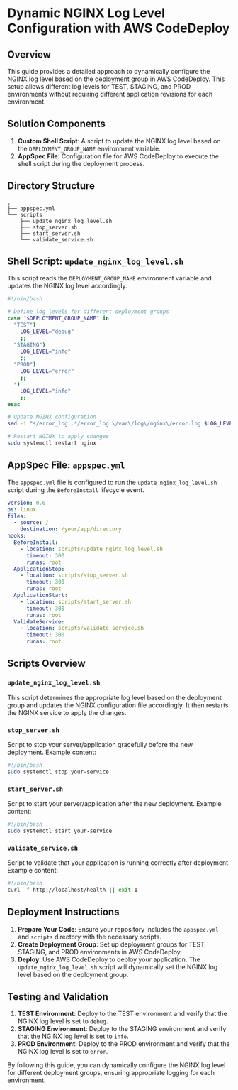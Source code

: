 # Dynamic NGINX Log Level Configuration with AWS CodeDeploy

## Overview

This guide provides a detailed approach to dynamically configure the NGINX log level based on the deployment group in AWS CodeDeploy. This setup allows different log levels for TEST, STAGING, and PROD environments without requiring different application revisions for each environment.

## Solution Components

1. **Custom Shell Script**: A script to update the NGINX log level based on the `DEPLOYMENT_GROUP_NAME` environment variable.
2. **AppSpec File**: Configuration file for AWS CodeDeploy to execute the shell script during the deployment process.

## Directory Structure

```
.
├── appspec.yml
└── scripts
    ├── update_nginx_log_level.sh
    ├── stop_server.sh
    ├── start_server.sh
    └── validate_service.sh
```

## Shell Script: `update_nginx_log_level.sh`

This script reads the `DEPLOYMENT_GROUP_NAME` environment variable and updates the NGINX log level accordingly.

```sh
#!/bin/bash

# Define log levels for different deployment groups
case "$DEPLOYMENT_GROUP_NAME" in
  "TEST")
    LOG_LEVEL="debug"
    ;;
  "STAGING")
    LOG_LEVEL="info"
    ;;
  "PROD")
    LOG_LEVEL="error"
    ;;
  *)
    LOG_LEVEL="info"
    ;;
esac

# Update NGINX configuration
sed -i "s/error_log .*/error_log \/var\/log\/nginx\/error.log $LOG_LEVEL;/" /etc/nginx/nginx.conf

# Restart NGINX to apply changes
sudo systemctl restart nginx
```

## AppSpec File: `appspec.yml`

The `appspec.yml` file is configured to run the `update_nginx_log_level.sh` script during the `BeforeInstall` lifecycle event.

```yaml
version: 0.0
os: linux
files:
  - source: /
    destination: /your/app/directory
hooks:
  BeforeInstall:
    - location: scripts/update_nginx_log_level.sh
      timeout: 300
      runas: root
  ApplicationStop:
    - location: scripts/stop_server.sh
      timeout: 300
      runas: root
  ApplicationStart:
    - location: scripts/start_server.sh
      timeout: 300
      runas: root
  ValidateService:
    - location: scripts/validate_service.sh
      timeout: 300
      runas: root
```

## Scripts Overview

### `update_nginx_log_level.sh`

This script determines the appropriate log level based on the deployment group and updates the NGINX configuration file accordingly. It then restarts the NGINX service to apply the changes.

### `stop_server.sh`

Script to stop your server/application gracefully before the new deployment. Example content:

```sh
#!/bin/bash
sudo systemctl stop your-service
```

### `start_server.sh`

Script to start your server/application after the new deployment. Example content:

```sh
#!/bin/bash
sudo systemctl start your-service
```

### `validate_service.sh`

Script to validate that your application is running correctly after deployment. Example content:

```sh
#!/bin/bash
curl -f http://localhost/health || exit 1
```

## Deployment Instructions

1. **Prepare Your Code**: Ensure your repository includes the `appspec.yml` and `scripts` directory with the necessary scripts.
2. **Create Deployment Group**: Set up deployment groups for TEST, STAGING, and PROD environments in AWS CodeDeploy.
3. **Deploy**: Use AWS CodeDeploy to deploy your application. The `update_nginx_log_level.sh` script will dynamically set the NGINX log level based on the deployment group.

## Testing and Validation

1. **TEST Environment**: Deploy to the TEST environment and verify that the NGINX log level is set to `debug`.
2. **STAGING Environment**: Deploy to the STAGING environment and verify that the NGINX log level is set to `info`.
3. **PROD Environment**: Deploy to the PROD environment and verify that the NGINX log level is set to `error`.

By following this guide, you can dynamically configure the NGINX log level for different deployment groups, ensuring appropriate logging for each environment.
